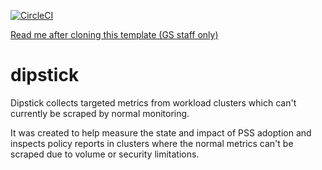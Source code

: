 [![CircleCI](https://dl.circleci.com/status-badge/img/gh/giantswarm/APP-NAME/tree/main.svg?style=svg)](https://dl.circleci.com/status-badge/redirect/gh/giantswarm/APP-NAME/tree/main)

[Read me after cloning this template (GS staff only)](https://handbook.giantswarm.io/docs/dev-and-releng/app-developer-processes/adding_app_to_appcatalog/)

# dipstick

Dipstick collects targeted metrics from workload clusters which can't currently be scraped by normal monitoring.

It was created to help measure the state and impact of PSS adoption and inspects policy reports in clusters where the normal metrics can't be scraped due to volume or security limitations.
